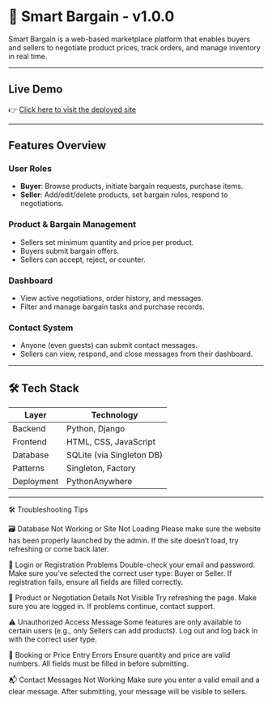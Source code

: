 # 🛒 Smart Bargain - v1.0.0

Smart Bargain is a web-based marketplace platform that enables buyers and sellers to negotiate product prices, track orders, and manage inventory in real time.

---

##  Live Demo

👉 [Click here to visit the deployed site](https://lakmali.pythonanywhere.com/)

---

##  Features Overview

###  User Roles
- **Buyer**: Browse products, initiate bargain requests, purchase items.
- **Seller**: Add/edit/delete products, set bargain rules, respond to negotiations.

###  Product & Bargain Management
- Sellers set minimum quantity and price per product.
- Buyers submit bargain offers.
- Sellers can accept, reject, or counter.

###  Dashboard
- View active negotiations, order history, and messages.
- Filter and manage bargain tasks and purchase records.

###  Contact System
- Anyone (even guests) can submit contact messages.
- Sellers can view, respond, and close messages from their dashboard.

---

## 🛠 Tech Stack

| Layer        | Technology               |
|--------------|---------------------------|
| Backend      | Python, Django            |
| Frontend     | HTML, CSS, JavaScript     |
| Database     | SQLite (via Singleton DB) |
| Patterns     | Singleton, Factory        |
| Deployment   | PythonAnywhere            |


---
🛠️ Troubleshooting Tips

🗃️ Database Not Working or Site Not Loading
Please make sure the website has been properly launched by the admin. If the site doesn’t load, try refreshing or come back later.

🔐 Login or Registration Problems
Double-check your email and password.
Make sure you’ve selected the correct user type: Buyer or Seller.
If registration fails, ensure all fields are filled correctly.

🛒 Product or Negotiation Details Not Visible
Try refreshing the page.
Make sure you are logged in.
If problems continue, contact support.

⚠️ Unauthorized Access Message
Some features are only available to certain users (e.g., only Sellers can add products).
Log out and log back in with the correct user type.

📅 Booking or Price Entry Errors
Ensure quantity and price are valid numbers.
All fields must be filled in before submitting.

📬 Contact Messages Not Working
Make sure you enter a valid email and a clear message.
After submitting, your message will be visible to sellers.
